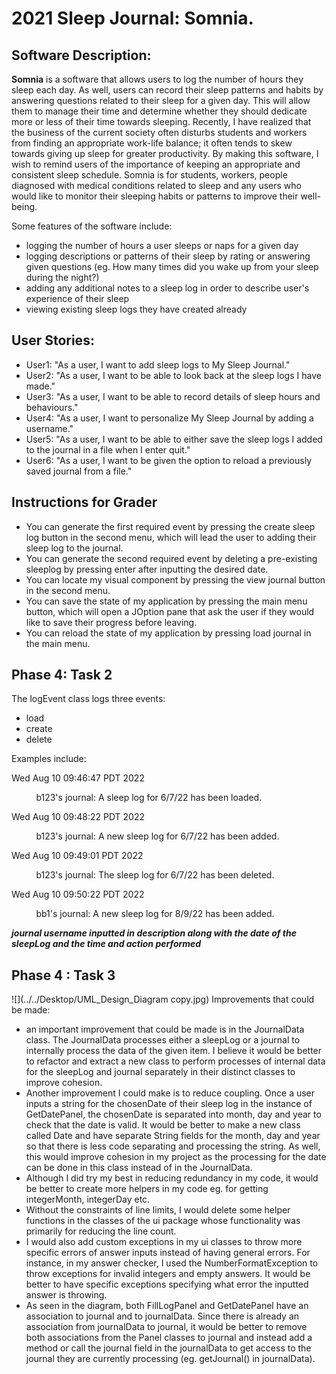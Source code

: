 # 2021 Sleep Journal: Somnia. 

## Software Description:
**Somnia** is a software  that allows users to log the number of hours they sleep each day. 
As well, users can record their sleep patterns and habits by answering questions related to their sleep for a given day.
This will allow them to manage their time and determine whether they should dedicate more or less of their time towards
sleeping. Recently, I have realized that the business of the current society often disturbs students and workers from 
finding an appropriate work-life balance; it often tends to skew towards giving up sleep for greater productivity. 
By making this software, I wish to remind users of the importance of keeping an appropriate and consistent sleep 
schedule. Somnia is for students, workers, people diagnosed with medical conditions related to sleep and any 
users who would like to monitor their sleeping habits or patterns to improve their well-being.

Some features of the software include:
- logging the number of hours a user sleeps or naps for a given day
- logging descriptions or patterns of their sleep by rating or answering given questions 
(eg. How many times did you wake up from your sleep during the night?)
- adding any additional notes to a sleep log in order to describe user's experience of their sleep 
- viewing existing sleep logs they have created already

## User Stories:
- User1: "As a user, I want to add sleep logs to My Sleep Journal."
- User2: "As a user, I want to be able to look back at the sleep logs I have made."
- User3: "As a user, I want to be able to record details of sleep hours and behaviours."
- User4: "As a user, I want to personalize My Sleep Journal by adding a username."
- User5: "As a user, I want to be able to either save the sleep logs I added to the journal in a file when I enter quit."
- User6: "As a user, I want to be given the option to reload a previously saved journal from a file."

## Instructions for Grader

- You can generate the first required event by pressing the create sleep log button in the second menu, which will lead 
the user to adding their sleep log to the journal.
- You can generate the second required event by deleting a pre-existing sleeplog by pressing enter after inputting the
desired date.
- You can locate my visual component by pressing the view journal button in the second menu.
- You can save the state of my application by pressing the main menu button, which will open a JOption pane that ask the
user if they would like to save their progress before leaving.
- You can reload the state of my application by pressing load journal in the main menu.

## Phase 4: Task 2

The logEvent class logs three events: 
- load
- create
- delete

Examples include:

Wed Aug 10 09:46:47 PDT 2022

&nbsp;&nbsp;&nbsp;&nbsp;&nbsp;&nbsp;&nbsp;&nbsp;&nbsp; b123's journal: A sleep log for 6/7/22 has been loaded.

Wed Aug 10 09:48:22 PDT 2022

&nbsp;&nbsp;&nbsp;&nbsp;&nbsp;&nbsp;&nbsp;&nbsp;&nbsp; b123's journal: A new sleep log for 6/7/22 has been added.

Wed Aug 10 09:49:01 PDT 2022

&nbsp;&nbsp;&nbsp;&nbsp;&nbsp;&nbsp;&nbsp;&nbsp;&nbsp; b123's journal: The sleep log for 6/7/22 has been deleted.

Wed Aug 10 09:50:22 PDT 2022

&nbsp;&nbsp;&nbsp;&nbsp;&nbsp;&nbsp;&nbsp;&nbsp;&nbsp; bb1's journal: A new sleep log for 8/9/22 has been added.

***journal username inputted in description along with the date of the sleepLog and the time and action performed***

## Phase 4 : Task 3
![](../../Desktop/UML_Design_Diagram copy.jpg)
Improvements that could be made:
- an important improvement that could be made is in the JournalData class. The JournalData processes either a sleepLog 
or a journal to internally process the data of the given item. I believe it would be better to refactor and extract a 
new class to perform processes of internal data for the sleepLog and journal separately in their distinct classes to 
improve cohesion.
- Another improvement I could make is to reduce coupling. Once a user inputs a string for the chosenDate 
of their sleep log in the instance of GetDatePanel, the chosenDate is separated into month, day and year to check that 
the date is valid. It would be better to make a new class called Date and have separate String fields for the month, 
day and year so that there is less code separating and processing the string. As well, this would improve cohesion in 
my project as the processing for the date can be done in this class instead of in the JournalData.
- Although I did try my best in reducing redundancy in my code, it would be better to create more helpers in my code
eg. for getting integerMonth, integerDay etc.
- Without the constraints of line limits, I would delete some helper functions in the classes of the ui package whose 
functionality was primarily for reducing the line count.
- I would also add custom exceptions in my ui classes to throw more specific errors of answer inputs instead of having
general errors. For instance, in my answer checker, I used the NumberFormatException to throw exceptions for invalid 
integers and empty answers. It would be better to have specific exceptions specifying what error the inputted answer is
throwing.
- As seen in the diagram, both FillLogPanel and GetDatePanel have an association to journal and to journalData. 
Since there is already an association from journalData to journal, it would be better to remove both associations from the 
Panel classes to journal and instead add a method or call the journal field in the journalData to get access to the 
journal they are currently processing (eg. getJournal() in journalData).
